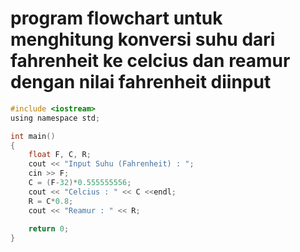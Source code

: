 # program flowchart untuk menghitung konversi suhu dari fahrenheit ke celcius dan reamur dengan nilai fahrenheit diinput
```C
#include <iostream>
using namespace std;

int main() 
{
	float F, C, R;
	cout << "Input Suhu (Fahrenheit) : ";
	cin >> F;
	C = (F-32)*0.555555556;
	cout << "Celcius : " << C <<endl;
	R = C*0.8;
	cout << "Reamur : " << R;
	
	return 0;
}
```
